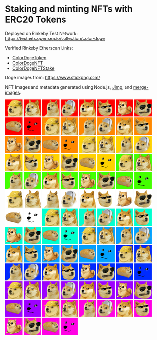 # Staking and minting NFTs with ERC20 Tokens
Deployed on Rinkeby Test Network: https://testnets.opensea.io/collection/color-doge

Verified Rinkeby Etherscan Links:
- [ColorDogeToken](https://rinkeby.etherscan.io/address/0xf8c25e1ac8c4cac56f2000b7aff1476b6c358c52#code)
- [ColorDogeNFT](https://rinkeby.etherscan.io/address/0x5d79123de63f7855c20ade4cc972f385b2f1bce9#code) 
- [ColorDogeNFTStake](https://rinkeby.etherscan.io/address/0x1a5786381fdd5dc5496d2ddf0c34f658ef04470c#code)

Doge images from: https://www.stickpng.com/

NFT Images and metadata generated using Node.js, [Jimp](https://www.npmjs.com/package/jimp), and [merge-images](https://www.npmjs.com/package/merge-images).
<p float="left">
<img src="https://github.com/markpking2/ERC721-NFT-Staking-ERC20/blob/master/NFTFiles/images/0.jpeg?raw=true" width="56" style="display:inline-block"/>
<img src="https://github.com/markpking2/ERC721-NFT-Staking-ERC20/blob/master/NFTFiles/images/1.jpeg?raw=true" width="56" style="display:inline-block"/>
<img src="https://github.com/markpking2/ERC721-NFT-Staking-ERC20/blob/master/NFTFiles/images/2.jpeg?raw=true" width="56" style="display:inline-block"/>
<img src="https://github.com/markpking2/ERC721-NFT-Staking-ERC20/blob/master/NFTFiles/images/3.jpeg?raw=true" width="56" style="display:inline-block"/>
<img src="https://github.com/markpking2/ERC721-NFT-Staking-ERC20/blob/master/NFTFiles/images/4.jpeg?raw=true" width="56" style="display:inline-block"/>
<img src="https://github.com/markpking2/ERC721-NFT-Staking-ERC20/blob/master/NFTFiles/images/5.jpeg?raw=true" width="56" style="display:inline-block"/>
<img src="https://github.com/markpking2/ERC721-NFT-Staking-ERC20/blob/master/NFTFiles/images/6.jpeg?raw=true" width="56" style="display:inline-block"/>
<img src="https://github.com/markpking2/ERC721-NFT-Staking-ERC20/blob/master/NFTFiles/images/7.jpeg?raw=true" width="56" style="display:inline-block"/>
<img src="https://github.com/markpking2/ERC721-NFT-Staking-ERC20/blob/master/NFTFiles/images/8.jpeg?raw=true" width="56" style="display:inline-block"/>
<img src="https://github.com/markpking2/ERC721-NFT-Staking-ERC20/blob/master/NFTFiles/images/9.jpeg?raw=true" width="56" style="display:inline-block"/>
<img src="https://github.com/markpking2/ERC721-NFT-Staking-ERC20/blob/master/NFTFiles/images/10.jpeg?raw=true" width="56" style="display:inline-block"/>
<img src="https://github.com/markpking2/ERC721-NFT-Staking-ERC20/blob/master/NFTFiles/images/11.jpeg?raw=true" width="56" style="display:inline-block"/>
<img src="https://github.com/markpking2/ERC721-NFT-Staking-ERC20/blob/master/NFTFiles/images/12.jpeg?raw=true" width="56" style="display:inline-block"/>
<img src="https://github.com/markpking2/ERC721-NFT-Staking-ERC20/blob/master/NFTFiles/images/13.jpeg?raw=true" width="56" style="display:inline-block"/>
<img src="https://github.com/markpking2/ERC721-NFT-Staking-ERC20/blob/master/NFTFiles/images/14.jpeg?raw=true" width="56" style="display:inline-block"/>
<img src="https://github.com/markpking2/ERC721-NFT-Staking-ERC20/blob/master/NFTFiles/images/15.jpeg?raw=true" width="56" style="display:inline-block"/>
<img src="https://github.com/markpking2/ERC721-NFT-Staking-ERC20/blob/master/NFTFiles/images/16.jpeg?raw=true" width="56" style="display:inline-block"/>
<img src="https://github.com/markpking2/ERC721-NFT-Staking-ERC20/blob/master/NFTFiles/images/17.jpeg?raw=true" width="56" style="display:inline-block"/>
<img src="https://github.com/markpking2/ERC721-NFT-Staking-ERC20/blob/master/NFTFiles/images/18.jpeg?raw=true" width="56" style="display:inline-block"/>
<img src="https://github.com/markpking2/ERC721-NFT-Staking-ERC20/blob/master/NFTFiles/images/19.jpeg?raw=true" width="56" style="display:inline-block"/>
<img src="https://github.com/markpking2/ERC721-NFT-Staking-ERC20/blob/master/NFTFiles/images/20.jpeg?raw=true" width="56" style="display:inline-block"/>
<img src="https://github.com/markpking2/ERC721-NFT-Staking-ERC20/blob/master/NFTFiles/images/21.jpeg?raw=true" width="56" style="display:inline-block"/>
<img src="https://github.com/markpking2/ERC721-NFT-Staking-ERC20/blob/master/NFTFiles/images/22.jpeg?raw=true" width="56" style="display:inline-block"/>
<img src="https://github.com/markpking2/ERC721-NFT-Staking-ERC20/blob/master/NFTFiles/images/23.jpeg?raw=true" width="56" style="display:inline-block"/>
<img src="https://github.com/markpking2/ERC721-NFT-Staking-ERC20/blob/master/NFTFiles/images/24.jpeg?raw=true" width="56" style="display:inline-block"/>
<img src="https://github.com/markpking2/ERC721-NFT-Staking-ERC20/blob/master/NFTFiles/images/25.jpeg?raw=true" width="56" style="display:inline-block"/>
<img src="https://github.com/markpking2/ERC721-NFT-Staking-ERC20/blob/master/NFTFiles/images/26.jpeg?raw=true" width="56" style="display:inline-block"/>
<img src="https://github.com/markpking2/ERC721-NFT-Staking-ERC20/blob/master/NFTFiles/images/27.jpeg?raw=true" width="56" style="display:inline-block"/>
<img src="https://github.com/markpking2/ERC721-NFT-Staking-ERC20/blob/master/NFTFiles/images/28.jpeg?raw=true" width="56" style="display:inline-block"/>
<img src="https://github.com/markpking2/ERC721-NFT-Staking-ERC20/blob/master/NFTFiles/images/29.jpeg?raw=true" width="56" style="display:inline-block"/>
<img src="https://github.com/markpking2/ERC721-NFT-Staking-ERC20/blob/master/NFTFiles/images/30.jpeg?raw=true" width="56" style="display:inline-block"/>
<img src="https://github.com/markpking2/ERC721-NFT-Staking-ERC20/blob/master/NFTFiles/images/31.jpeg?raw=true" width="56" style="display:inline-block"/>
<img src="https://github.com/markpking2/ERC721-NFT-Staking-ERC20/blob/master/NFTFiles/images/32.jpeg?raw=true" width="56" style="display:inline-block"/>
<img src="https://github.com/markpking2/ERC721-NFT-Staking-ERC20/blob/master/NFTFiles/images/33.jpeg?raw=true" width="56" style="display:inline-block"/>
<img src="https://github.com/markpking2/ERC721-NFT-Staking-ERC20/blob/master/NFTFiles/images/34.jpeg?raw=true" width="56" style="display:inline-block"/>
<img src="https://github.com/markpking2/ERC721-NFT-Staking-ERC20/blob/master/NFTFiles/images/35.jpeg?raw=true" width="56" style="display:inline-block"/>
<img src="https://github.com/markpking2/ERC721-NFT-Staking-ERC20/blob/master/NFTFiles/images/36.jpeg?raw=true" width="56" style="display:inline-block"/>
<img src="https://github.com/markpking2/ERC721-NFT-Staking-ERC20/blob/master/NFTFiles/images/37.jpeg?raw=true" width="56" style="display:inline-block"/>
<img src="https://github.com/markpking2/ERC721-NFT-Staking-ERC20/blob/master/NFTFiles/images/38.jpeg?raw=true" width="56" style="display:inline-block"/>
<img src="https://github.com/markpking2/ERC721-NFT-Staking-ERC20/blob/master/NFTFiles/images/39.jpeg?raw=true" width="56" style="display:inline-block"/>
<img src="https://github.com/markpking2/ERC721-NFT-Staking-ERC20/blob/master/NFTFiles/images/40.jpeg?raw=true" width="56" style="display:inline-block"/>
<img src="https://github.com/markpking2/ERC721-NFT-Staking-ERC20/blob/master/NFTFiles/images/41.jpeg?raw=true" width="56" style="display:inline-block"/>
<img src="https://github.com/markpking2/ERC721-NFT-Staking-ERC20/blob/master/NFTFiles/images/42.jpeg?raw=true" width="56" style="display:inline-block"/>
<img src="https://github.com/markpking2/ERC721-NFT-Staking-ERC20/blob/master/NFTFiles/images/43.jpeg?raw=true" width="56" style="display:inline-block"/>
<img src="https://github.com/markpking2/ERC721-NFT-Staking-ERC20/blob/master/NFTFiles/images/44.jpeg?raw=true" width="56" style="display:inline-block"/>
<img src="https://github.com/markpking2/ERC721-NFT-Staking-ERC20/blob/master/NFTFiles/images/45.jpeg?raw=true" width="56" style="display:inline-block"/>
<img src="https://github.com/markpking2/ERC721-NFT-Staking-ERC20/blob/master/NFTFiles/images/46.jpeg?raw=true" width="56" style="display:inline-block"/>
<img src="https://github.com/markpking2/ERC721-NFT-Staking-ERC20/blob/master/NFTFiles/images/47.jpeg?raw=true" width="56" style="display:inline-block"/>
<img src="https://github.com/markpking2/ERC721-NFT-Staking-ERC20/blob/master/NFTFiles/images/48.jpeg?raw=true" width="56" style="display:inline-block"/>
<img src="https://github.com/markpking2/ERC721-NFT-Staking-ERC20/blob/master/NFTFiles/images/49.jpeg?raw=true" width="56" style="display:inline-block"/>
<img src="https://github.com/markpking2/ERC721-NFT-Staking-ERC20/blob/master/NFTFiles/images/50.jpeg?raw=true" width="56" style="display:inline-block"/>
<img src="https://github.com/markpking2/ERC721-NFT-Staking-ERC20/blob/master/NFTFiles/images/51.jpeg?raw=true" width="56" style="display:inline-block"/>
<img src="https://github.com/markpking2/ERC721-NFT-Staking-ERC20/blob/master/NFTFiles/images/52.jpeg?raw=true" width="56" style="display:inline-block"/>
<img src="https://github.com/markpking2/ERC721-NFT-Staking-ERC20/blob/master/NFTFiles/images/53.jpeg?raw=true" width="56" style="display:inline-block"/>
<img src="https://github.com/markpking2/ERC721-NFT-Staking-ERC20/blob/master/NFTFiles/images/54.jpeg?raw=true" width="56" style="display:inline-block"/>
<img src="https://github.com/markpking2/ERC721-NFT-Staking-ERC20/blob/master/NFTFiles/images/55.jpeg?raw=true" width="56" style="display:inline-block"/>
<img src="https://github.com/markpking2/ERC721-NFT-Staking-ERC20/blob/master/NFTFiles/images/56.jpeg?raw=true" width="56" style="display:inline-block"/>
<img src="https://github.com/markpking2/ERC721-NFT-Staking-ERC20/blob/master/NFTFiles/images/57.jpeg?raw=true" width="56" style="display:inline-block"/>
<img src="https://github.com/markpking2/ERC721-NFT-Staking-ERC20/blob/master/NFTFiles/images/58.jpeg?raw=true" width="56" style="display:inline-block"/>
<img src="https://github.com/markpking2/ERC721-NFT-Staking-ERC20/blob/master/NFTFiles/images/59.jpeg?raw=true" width="56" style="display:inline-block"/>
<img src="https://github.com/markpking2/ERC721-NFT-Staking-ERC20/blob/master/NFTFiles/images/60.jpeg?raw=true" width="56" style="display:inline-block"/>
<img src="https://github.com/markpking2/ERC721-NFT-Staking-ERC20/blob/master/NFTFiles/images/61.jpeg?raw=true" width="56" style="display:inline-block"/>
<img src="https://github.com/markpking2/ERC721-NFT-Staking-ERC20/blob/master/NFTFiles/images/62.jpeg?raw=true" width="56" style="display:inline-block"/>
<img src="https://github.com/markpking2/ERC721-NFT-Staking-ERC20/blob/master/NFTFiles/images/63.jpeg?raw=true" width="56" style="display:inline-block"/>
<img src="https://github.com/markpking2/ERC721-NFT-Staking-ERC20/blob/master/NFTFiles/images/64.jpeg?raw=true" width="56" style="display:inline-block"/>
<img src="https://github.com/markpking2/ERC721-NFT-Staking-ERC20/blob/master/NFTFiles/images/65.jpeg?raw=true" width="56" style="display:inline-block"/>
<img src="https://github.com/markpking2/ERC721-NFT-Staking-ERC20/blob/master/NFTFiles/images/66.jpeg?raw=true" width="56" style="display:inline-block"/>
<img src="https://github.com/markpking2/ERC721-NFT-Staking-ERC20/blob/master/NFTFiles/images/67.jpeg?raw=true" width="56" style="display:inline-block"/>
<img src="https://github.com/markpking2/ERC721-NFT-Staking-ERC20/blob/master/NFTFiles/images/68.jpeg?raw=true" width="56" style="display:inline-block"/>
<img src="https://github.com/markpking2/ERC721-NFT-Staking-ERC20/blob/master/NFTFiles/images/69.jpeg?raw=true" width="56" style="display:inline-block"/>
<img src="https://github.com/markpking2/ERC721-NFT-Staking-ERC20/blob/master/NFTFiles/images/70.jpeg?raw=true" width="56" style="display:inline-block"/>
<img src="https://github.com/markpking2/ERC721-NFT-Staking-ERC20/blob/master/NFTFiles/images/71.jpeg?raw=true" width="56" style="display:inline-block"/>
<img src="https://github.com/markpking2/ERC721-NFT-Staking-ERC20/blob/master/NFTFiles/images/72.jpeg?raw=true" width="56" style="display:inline-block"/>
<img src="https://github.com/markpking2/ERC721-NFT-Staking-ERC20/blob/master/NFTFiles/images/73.jpeg?raw=true" width="56" style="display:inline-block"/>
<img src="https://github.com/markpking2/ERC721-NFT-Staking-ERC20/blob/master/NFTFiles/images/74.jpeg?raw=true" width="56" style="display:inline-block"/>
<img src="https://github.com/markpking2/ERC721-NFT-Staking-ERC20/blob/master/NFTFiles/images/75.jpeg?raw=true" width="56" style="display:inline-block"/>
<img src="https://github.com/markpking2/ERC721-NFT-Staking-ERC20/blob/master/NFTFiles/images/76.jpeg?raw=true" width="56" style="display:inline-block"/>
<img src="https://github.com/markpking2/ERC721-NFT-Staking-ERC20/blob/master/NFTFiles/images/77.jpeg?raw=true" width="56" style="display:inline-block"/>
<img src="https://github.com/markpking2/ERC721-NFT-Staking-ERC20/blob/master/NFTFiles/images/78.jpeg?raw=true" width="56" style="display:inline-block"/>
<img src="https://github.com/markpking2/ERC721-NFT-Staking-ERC20/blob/master/NFTFiles/images/79.jpeg?raw=true" width="56" style="display:inline-block"/>
<img src="https://github.com/markpking2/ERC721-NFT-Staking-ERC20/blob/master/NFTFiles/images/80.jpeg?raw=true" width="56" style="display:inline-block"/>
<img src="https://github.com/markpking2/ERC721-NFT-Staking-ERC20/blob/master/NFTFiles/images/81.jpeg?raw=true" width="56" style="display:inline-block"/>
<img src="https://github.com/markpking2/ERC721-NFT-Staking-ERC20/blob/master/NFTFiles/images/82.jpeg?raw=true" width="56" style="display:inline-block"/>
<img src="https://github.com/markpking2/ERC721-NFT-Staking-ERC20/blob/master/NFTFiles/images/83.jpeg?raw=true" width="56" style="display:inline-block"/>
<img src="https://github.com/markpking2/ERC721-NFT-Staking-ERC20/blob/master/NFTFiles/images/84.jpeg?raw=true" width="56" style="display:inline-block"/>
<img src="https://github.com/markpking2/ERC721-NFT-Staking-ERC20/blob/master/NFTFiles/images/85.jpeg?raw=true" width="56" style="display:inline-block"/>
<img src="https://github.com/markpking2/ERC721-NFT-Staking-ERC20/blob/master/NFTFiles/images/86.jpeg?raw=true" width="56" style="display:inline-block"/>
<img src="https://github.com/markpking2/ERC721-NFT-Staking-ERC20/blob/master/NFTFiles/images/87.jpeg?raw=true" width="56" style="display:inline-block"/>
<img src="https://github.com/markpking2/ERC721-NFT-Staking-ERC20/blob/master/NFTFiles/images/88.jpeg?raw=true" width="56" style="display:inline-block"/>
<img src="https://github.com/markpking2/ERC721-NFT-Staking-ERC20/blob/master/NFTFiles/images/89.jpeg?raw=true" width="56" style="display:inline-block"/>
<img src="https://github.com/markpking2/ERC721-NFT-Staking-ERC20/blob/master/NFTFiles/images/90.jpeg?raw=true" width="56" style="display:inline-block"/>
<img src="https://github.com/markpking2/ERC721-NFT-Staking-ERC20/blob/master/NFTFiles/images/91.jpeg?raw=true" width="56" style="display:inline-block"/>
<img src="https://github.com/markpking2/ERC721-NFT-Staking-ERC20/blob/master/NFTFiles/images/92.jpeg?raw=true" width="56" style="display:inline-block"/>
<img src="https://github.com/markpking2/ERC721-NFT-Staking-ERC20/blob/master/NFTFiles/images/93.jpeg?raw=true" width="56" style="display:inline-block"/>
<img src="https://github.com/markpking2/ERC721-NFT-Staking-ERC20/blob/master/NFTFiles/images/94.jpeg?raw=true" width="56" style="display:inline-block"/>
<img src="https://github.com/markpking2/ERC721-NFT-Staking-ERC20/blob/master/NFTFiles/images/95.jpeg?raw=true" width="56" style="display:inline-block"/>
<img src="https://github.com/markpking2/ERC721-NFT-Staking-ERC20/blob/master/NFTFiles/images/96.jpeg?raw=true" width="56" style="display:inline-block"/>
<img src="https://github.com/markpking2/ERC721-NFT-Staking-ERC20/blob/master/NFTFiles/images/97.jpeg?raw=true" width="56" style="display:inline-block"/>
<img src="https://github.com/markpking2/ERC721-NFT-Staking-ERC20/blob/master/NFTFiles/images/98.jpeg?raw=true" width="56" style="display:inline-block"/>
<img src="https://github.com/markpking2/ERC721-NFT-Staking-ERC20/blob/master/NFTFiles/images/99.jpeg?raw=true" width="56" style="display:inline-block"/>

</p>